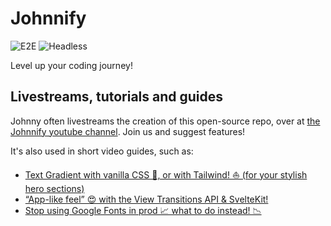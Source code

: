 # Johnnify

![E2E](https://github.com/jmagrippis/johnnify/actions/workflows/playwright.yaml/badge.svg)
![Headless](https://github.com/jmagrippis/johnnify/actions/workflows/headless.yaml/badge.svg)

Level up your coding journey!

## Livestreams, tutorials and guides

Johnny often livestreams the creation of this open-source repo, over at [the Johnnify youtube channel](https://www.youtube.com/@johnnifytech). Join us and suggest features!

It's also used in short video guides, such as:

- [Text Gradient with vanilla CSS 🍦, or with Tailwind! ⛵️ (for your stylish hero sections)](https://www.youtube.com/watch?v=Bual_cAToQQ)
- [“App-like feel” 😍 with the View Transitions API & SvelteKit!](https://www.youtube.com/watch?v=qcgGJ0J3yOA)
- [Stop using Google Fonts in prod 📈 what to do instead! 📉](https://www.youtube.com/watch?v=TKKpVlZRFLc)
